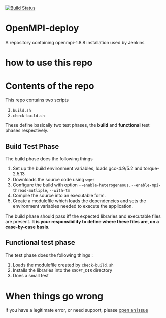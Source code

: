 [![Build Status](http://ci.sagrid.ac.za:8080/buildStatus/icon?job=OpenMPI)](http://ci.sagrid.ac.za:8080/job/OpenMPI/)

# OpenMPI-deploy
A repository containing openmpi-1.8.8 installation used by Jenkins


# how to use this repo

# Contents of the repo
This repo contains two scripts

  1. `build.sh`
  2. `check-build.sh`

These define basically two test phases, the **build** and **functional** test phases respectively.

## Build Test Phase

The build phase does the following things

  1. Set up the build environment variables, loads gcc-4.9/5.2 and torque-2.5.13
  2. Downloads the source code using `wget`
  3. Configure the build with option `--enable-heterogeneous`, `--enable-mpi-thread-mutliple`, `--with-tm`
  4. Compile the source into an executable form.
  5. Create a modulefile which loads the dependencies and sets the environment variables needed to execute the application.

The build phase should pass iff the expected libraries and executable files are present. **It is your responsibility to define where these files are, on a case-by-case basis**.

## Functional test phase

The test phase does the following things :

  1. Loads the modulefile created by `check-build.sh`
  2. Installs the libraries into the `$SOFT_DIR` directory
  3. Does a small test

# When things go wrong

If you have a legitimate error, or need support, please [open an issue](../../issues)
